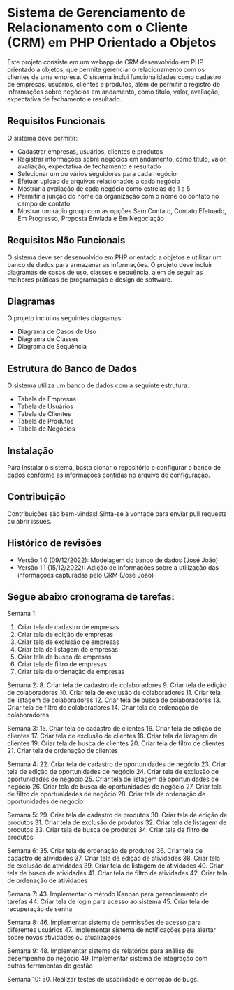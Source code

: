# Sistema de Gerenciamento de Relacionamento com o Cliente (CRM) em PHP Orientado a Objetos

Este projeto consiste em um webapp de CRM desenvolvido em PHP orientado a objetos, que permite gerenciar o relacionamento com os clientes de uma empresa. O sistema inclui funcionalidades como cadastro de empresas, usuários, clientes e produtos, além de permitir o registro de informações sobre negócios em andamento, como título, valor, avaliação, expectativa de fechamento e resultado.

## Requisitos Funcionais

O sistema deve permitir:

- Cadastrar empresas, usuários, clientes e produtos
- Registrar informações sobre negócios em andamento, como título, valor, avaliação, expectativa de fechamento e resultado
- Selecionar um ou vários seguidores para cada negócio
- Efetuar upload de arquivos relacionados a cada negócio
- Mostrar a avaliação de cada negócio como estrelas de 1 a 5
- Permitir a junção do nome da organização com o nome do contato no campo de contato
- Mostrar um rádio group com as opções Sem Contato, Contato Efetuado, Em Progresso, Proposta Enviada e Em Negociação

## Requisitos Não Funcionais

O sistema deve ser desenvolvido em PHP orientado a objetos e utilizar um banco de dados para armazenar as informações. O projeto deve incluir diagramas de casos de uso, classes e sequência, além de seguir as melhores práticas de programação e design de software.

## Diagramas

O projeto inclui os seguintes diagramas:

- Diagrama de Casos de Uso
- Diagrama de Classes
- Diagrama de Sequência

## Estrutura do Banco de Dados

O sistema utiliza um banco de dados com a seguinte estrutura:

- Tabela de Empresas
- Tabela de Usuários
- Tabela de Clientes
- Tabela de Produtos
- Tabela de Negócios

## Instalação

Para instalar o sistema, basta clonar o repositório e configurar o banco de dados conforme as informações contidas no arquivo de configuração.

## Contribuição

Contribuições são bem-vindas! Sinta-se à vontade para enviar pull requests ou abrir issues.

## Histórico de revisões

- Versão 1.0 (09/12/2022): Modelagem do banco de dados (José João)
- Versão 1.1 (15/12/2022): Adição de informações sobre a utilização das informações capturadas pelo CRM (José João)

## Segue abaixo cronograma de tarefas:

Semana 1:
1. Criar tela de cadastro de empresas
2. Criar tela de edição de empresas
3. Criar tela de exclusão de empresas
4. Criar tela de listagem de empresas
5. Criar tela de busca de empresas
6. Criar tela de filtro de empresas
7. Criar tela de ordenação de empresas

Semana 2:
8. Criar tela de cadastro de colaboradores
9. Criar tela de edição de colaboradores
10. Criar tela de exclusão de colaboradores
11. Criar tela de listagem de colaboradores
12. Criar tela de busca de colaboradores
13. Criar tela de filtro de colaboradores
14. Criar tela de ordenação de colaboradores

Semana 3:
15. Criar tela de cadastro de clientes
16. Criar tela de edição de clientes
17. Criar tela de exclusão de clientes
18. Criar tela de listagem de clientes
19. Criar tela de busca de clientes
20. Criar tela de filtro de clientes
21. Criar tela de ordenação de clientes

Semana 4:
22. Criar tela de cadastro de oportunidades de negócio
23. Criar tela de edição de oportunidades de negócio
24. Criar tela de exclusão de oportunidades de negócio
25. Criar tela de listagem de oportunidades de negócio
26. Criar tela de busca de oportunidades de negócio
27. Criar tela de filtro de oportunidades de negócio
28. Criar tela de ordenação de oportunidades de negócio

Semana 5:
29. Criar tela de cadastro de produtos
30. Criar tela de edição de produtos
31. Criar tela de exclusão de produtos
32. Criar tela de listagem de produtos
33. Criar tela de busca de produtos
34. Criar tela de filtro de produtos

Semana 6:
35. Criar tela de ordenação de produtos
36. Criar tela de cadastro de atividades
37. Criar tela de edição de atividades
38. Criar tela de exclusão de atividades
39. Criar tela de listagem de atividades
40. Criar tela de busca de atividades
41. Criar tela de filtro de atividades
42. Criar tela de ordenação de atividades

Semana 7:
43. Implementar o método Kanban para gerenciamento de tarefas
44. Criar tela de login para acesso ao sistema
45. Criar tela de recuperação de senha

Semana 8:
46. Implementar sistema de permissões de acesso para diferentes usuários
47. Implementar sistema de notificações para alertar sobre novas atividades ou atualizações

Semana 9:
48. Implementar sistema de relatórios para análise de desempenho do negócio
49. Implementar sistema de integração com outras ferramentas de gestão

Semana 10:
50. Realizar testes de usabilidade e correção de bugs.